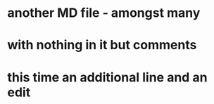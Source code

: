 # another MD file - amongst many
# with nothing in it but comments
# this time an additional line and an edit